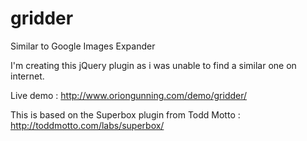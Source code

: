 gridder
=======

Similar to Google Images Expander 

I'm creating this jQuery plugin as i was unable to find a similar one on internet. 

Live demo : http://www.oriongunning.com/demo/gridder/

This is based on the Superbox plugin from Todd Motto : http://toddmotto.com/labs/superbox/
